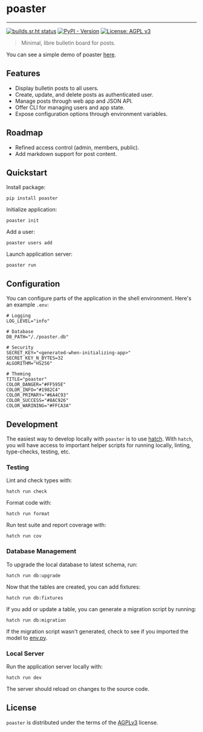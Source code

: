 # poaster

---

[![builds.sr.ht status](https://builds.sr.ht/~loges/poaster.svg)](https://builds.sr.ht/~loges/poaster?)
[![PyPI - Version](https://img.shields.io/pypi/v/poaster.svg)](https://pypi.org/project/poaster)
[![License: AGPL v3](https://img.shields.io/badge/License-AGPL_v3-blue.svg)](https://www.gnu.org/licenses/agpl-3.0)

> Minimal, libre bulletin board for posts.

You can see a simple demo of poaster [here](https://poaster.loganconnolly.com).

## Features

- Display bulletin posts to all users.
- Create, update, and delete posts as authenticated user.
- Manage posts through web app and JSON API.
- Offer CLI for managing users and app state.
- Expose configuration options through environment variables.

## Roadmap

- Refined access control (admin, members, public).
- Add markdown support for post content.

## Quickstart

Install package:

```console
pip install poaster
```

Initialize application:

```console
poaster init
```

Add a user:

```console
poaster users add
```

Launch application server:

```console
poaster run
```

## Configuration

You can configure parts of the application in the shell environment. Here's an example `.env`:

```shell
# Logging
LOG_LEVEL="info"

# Database
DB_PATH="/./poaster.db"

# Security
SECRET_KEY="<generated-when-initializing-app>"
SECRET_KEY_N_BYTES=32
ALGORITHM="HS256"

# Theming
TITLE="poaster"
COLOR_DANGER="#FF595E"
COLOR_INFO="#1982C4"
COLOR_PRIMARY="#6A4C93"
COLOR_SUCCESS="#8AC926"
COLOR_WARINING="#FFCA3A"
```

## Development

The easiest way to develop locally with `poaster` is to use [hatch](https://hatch.pypa.io/latest/). With `hatch`, you will have access to important helper scripts for running locally, linting, type-checks, testing, etc.

### Testing

Lint and check types with:

```console
hatch run check
```

Format code with:

```console
hatch run format
```

Run test suite and report coverage with:

```console
hatch run cov
```

### Database Management

To upgrade the local database to latest schema, run:

```console
hatch run db:upgrade
```

Now that the tables are created, you can add fixtures:

```console
hatch run db:fixtures
```

If you add or update a table, you can generate a migration script by running:

```console
hatch run db:migration
```

If the migration script wasn't generated, check to see if you imported the model to [env.py](src/poaster/migrations/env.py).

### Local Server

Run the application server locally with:

```console
hatch run dev
```

The server should reload on changes to the source code.

## License

`poaster` is distributed under the terms of the [AGPLv3](https://spdx.org/licenses/AGPL-3.0-or-later.html) license.
